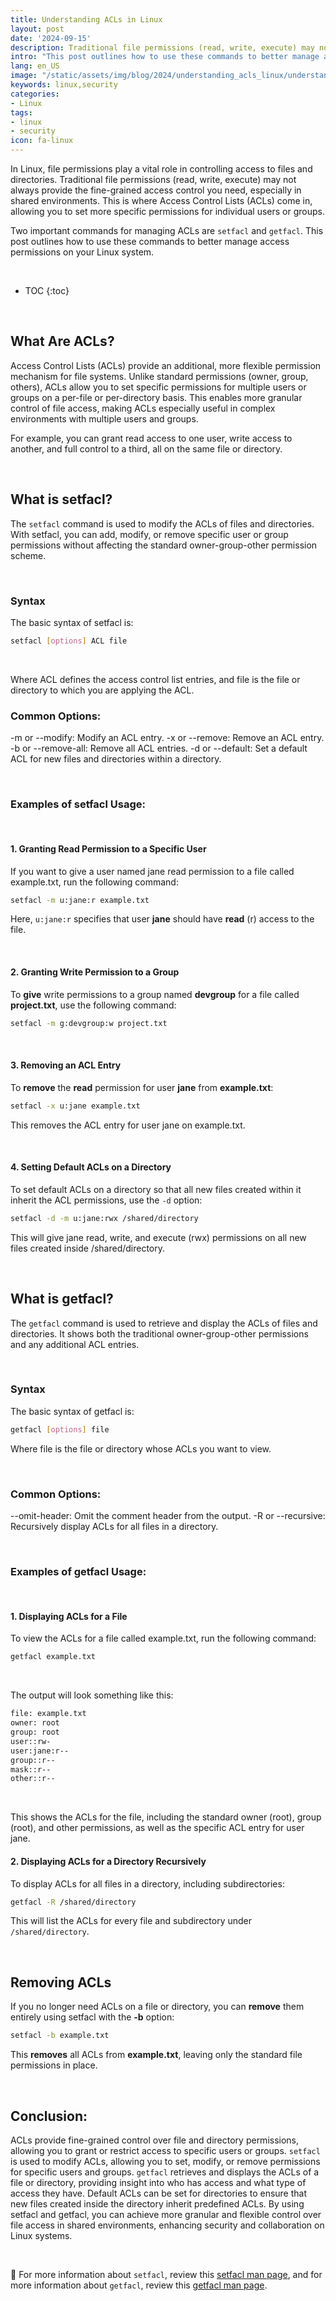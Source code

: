 ```yaml
---
title: Understanding ACLs in Linux
layout: post
date: '2024-09-15'
description: Traditional file permissions (read, write, execute) may not always provide the fine-grained access control you need, especially in shared environments.
intro: "This post outlines how to use these commands to better manage access permissions on your Linux system." 
lang: en_US
image: "/static/assets/img/blog/2024/understanding_acls_linux/understanding_acls_linux.jpg"
keywords: linux,security
categories:
- Linux
tags:
- linux
- security
icon: fa-linux
---
```


In Linux, file permissions play a vital role in controlling access to files and directories. Traditional file permissions (read, write, execute) may not always provide the fine-grained access control you need, especially in shared environments. This is where Access Control Lists (ACLs) come in, allowing you to set more specific permissions for individual users or groups.

Two important commands for managing ACLs are `setfacl` and `getfacl`. This post outlines how to use these commands to better manage access permissions on your Linux system.

<br>

* TOC 
{:toc}

<br>

## What Are ACLs?

Access Control Lists (ACLs) provide an additional, more flexible permission mechanism for file systems. Unlike standard permissions (owner, group, others), ACLs allow you to set specific permissions for multiple users or groups on a per-file or per-directory basis. This enables more granular control of file access, making ACLs especially useful in complex environments with multiple users and groups.

For example, you can grant read access to one user, write access to another, and full control to a third, all on the same file or directory.

<br>

## What is setfacl?

The `setfacl` command is used to modify the ACLs of files and directories. With setfacl, you can add, modify, or remove specific user or group permissions without affecting the standard owner-group-other permission scheme.

<br>

### Syntax

The basic syntax of setfacl is:

```bash
setfacl [options] ACL file
```

<br>

Where ACL defines the access control list entries, and file is the file or directory to which you are applying the ACL.

### Common Options:
-m or --modify: Modify an ACL entry.
-x or --remove: Remove an ACL entry.
-b or --remove-all: Remove all ACL entries.
-d or --default: Set a default ACL for new files and directories within a directory.

<br>

### Examples of setfacl Usage:

<br>

#### 1. Granting Read Permission to a Specific User
If you want to give a user named jane read permission to a file called example.txt, run the following command:

```bash
setfacl -m u:jane:r example.txt
```

Here, `u:jane:r` specifies that user **jane** should have **read** (r) access to the file.

<br>

#### 2. Granting Write Permission to a Group
To **give** write permissions to a group named **devgroup** for a file called **project.txt**, use the following command:

```bash
setfacl -m g:devgroup:w project.txt
```

<br>

#### 3. Removing an ACL Entry
To **remove** the **read** permission for user **jane** from **example.txt**:

```bash
setfacl -x u:jane example.txt
```

This removes the ACL entry for user jane on example.txt.

<br>

#### 4. Setting Default ACLs on a Directory

To set default ACLs on a directory so that all new files created within it inherit the ACL permissions, use the `-d` option:

```bash
setfacl -d -m u:jane:rwx /shared/directory
```

This will give jane read, write, and execute (rwx) permissions on all new files created inside /shared/directory.

<br>

## What is getfacl?

The `getfacl` command is used to retrieve and display the ACLs of files and directories. It shows both the traditional owner-group-other permissions and any additional ACL entries.

<br>

### Syntax

The basic syntax of getfacl is:

```bash
getfacl [options] file
```

Where file is the file or directory whose ACLs you want to view.

<br>

### Common Options:
--omit-header: Omit the comment header from the output.
-R or --recursive: Recursively display ACLs for all files in a directory.

<br>

### Examples of getfacl Usage:

<br>

#### 1. Displaying ACLs for a File

To view the ACLs for a file called example.txt, run the following command:

```bash
getfacl example.txt
```

<br>

The output will look something like this:

```bash
file: example.txt
owner: root
group: root
user::rw-
user:jane:r--
group::r--
mask::r--
other::r--
```

<br>

This shows the ACLs for the file, including the standard owner (root), group (root), and other permissions, as well as the specific ACL entry for user jane.

#### 2. Displaying ACLs for a Directory Recursively
To display ACLs for all files in a directory, including subdirectories:

```bash
getfacl -R /shared/directory
```

This will list the ACLs for every file and subdirectory under `/shared/directory`.

<br>

## Removing ACLs

If you no longer need ACLs on a file or directory, you can **remove** them entirely using setfacl with the **-b** option:

```bash
setfacl -b example.txt
```

This **removes** all ACLs from **example.txt**, leaving only the standard file permissions in place.

<br>

## Conclusion:

ACLs provide fine-grained control over file and directory permissions, allowing you to grant or restrict access to specific users or groups. `setfacl` is used to modify ACLs, allowing you to set, modify, or remove permissions for specific users and groups. `getfacl` retrieves and displays the ACLs of a file or directory, providing insight into who has access and what type of access they have. Default ACLs can be set for directories to ensure that new files created inside the directory inherit predefined ACLs. By using setfacl and getfacl, you can achieve more granular and flexible control over file access in shared environments, enhancing security and collaboration on Linux systems.

<br>

📝 For more information about `setfacl`, review this [setfacl man page](https://linux.die.net/man/1/setfacl), and for more information about `getfacl`, review this [getfacl man page](https://linux.die.net/man/1/getfacl).
